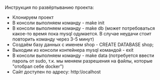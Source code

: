 Инструкция по развёртыванию проекта:

- Клонируем проект
- В консоли выполняем команду - make init
- В консоли выполняем команду - make db 
(может потребоваться какое-то время пока mysql одумается. В случае неудачи стоит повторить команду через 3-5 минут)
- Создаём базу данных с именем shop - CREATE DATABASE shop;
- Выходим из консоли контейнера mysql командой - exit
- В консоли выполняем команду - make data (потребуется ввести пароль от sudo, т.к. мы меняем разрешения на файлы, которые "отобрал себе docker")
- Сайт доступен по адресу: http:\\localhost
